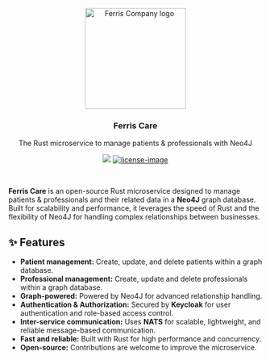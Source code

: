 <p align="center">
  <a href="https://github.com/libreconnect/ferriscompany">
    <img src="https://upload.wikimedia.org/wikipedia/commons/thumb/0/0f/Original_Ferris.svg/2560px-Original_Ferris.svg.png" width="200px" alt="Ferris Company logo" />
  </a>
</p>

<h3 align="center">Ferris Care</h3>
<p align="center">The Rust microservice to manage patients & professionals with Neo4J</p>

<div align="center">

![][rust-image]
[![license-image]][license-url]

</div>


<br />

**Ferris Care** is an open-source Rust microservice designed to manage patients & professionals and their related data in a **Neo4J** graph database. Built for scalability and performance, it leverages the speed of Rust and the flexibility of Neo4J for handling complex relationships between businesses.

## ✨ Features

- **Patient management:** Create, update, and delete patients within a graph database.
- **Professional management:** Create, update and delete professionals within a graph database.
- **Graph-powered:** Powered by Neo4J for advanced relationship handling.
- **Authentication & Authorization:** Secured by **Keycloak** for user authentication and role-based access control.
- **Inter-service communication:** Uses **NATS** for scalable, lightweight, and reliable message-based communication.
- **Fast and reliable:** Built with Rust for high performance and concurrency.
- **Open-source:** Contributions are welcome to improve the microservice.


[rust-image]: https://img.shields.io/badge/Rust-000000?style=for-the-badge&logo=rust&logoColor=white
[license-url]: LICENSE.md
[license-image]: https://img.shields.io/badge/License-Apache_2.0-196f3d?style=for-the-badge&logo=apache&logoColor=white